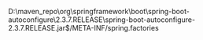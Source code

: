 D:\maven_repo\org\springframework\boot\spring-boot-autoconfigure\2.3.7.RELEASE\spring-boot-autoconfigure-2.3.7.RELEASE.jar$/META-INF/spring.factories